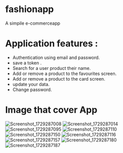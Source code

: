 # fashionapp

A simpile e-commerceapp

# Application features :
- Authentication using email and password.
- save a token .
- Search for a user product their name.
- Add or remove a product to the favourites screen.
- Add or remove a product to the card screen.
- update your data.
- Change password.
# Image that cover App
![Screenshot_1729287008](https://github.com/user-attachments/assets/da705859-3276-4cdd-a4e5-6ccd56e082f1)
![Screenshot_1729287014](https://github.com/user-attachments/assets/fc04e4c3-8d09-44f9-95df-374ae5138b81)
![Screenshot_1729287095](https://github.com/user-attachments/assets/30c5c18d-34f1-4a9a-a7e3-72220d11625a)
![Screenshot_1729287110](https://github.com/user-attachments/assets/b6418125-381b-4d4a-b171-5cd0f14a9cf1)
![Screenshot_1729287150](https://github.com/user-attachments/assets/27ae2169-371f-4eff-a3e4-5f99b674b3aa)
![Screenshot_1729287116](https://github.com/user-attachments/assets/8b78f26f-c300-45a4-b7e4-7e3398df54fd)
![Screenshot_1729287157](https://github.com/user-attachments/assets/f3320321-0cf9-4f24-82ed-1d3771c4a303)
![Screenshot_1729287180](https://github.com/user-attachments/assets/3a38ba05-df49-4052-b1ce-67cd4e4b9831)
![Screenshot_1729287187](https://github.com/user-attachments/assets/68f6dda1-e8ad-4e58-b09b-35f3de4377ed)

